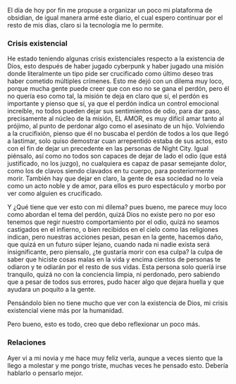 El día de hoy por fin me propuse a organizar un poco mi plataforma de obsidian, de igual manera armé este diario, el cual espero continuar por el resto de mis días, claro si la tecnología me lo permite.

### Crisis existencial
He estado teniendo algunas crisis existenciales respecto a la existencia de Dios, esto después de haber jugado cyberpunk y haber jugado una misión donde literalmente un tipo pide ser crucificado como último deseo tras haber cometido múltiples crímenes. Esto me dejó con un dilema muy loco, porque mucha gente puede creer que con eso no se gana el perdón, pero él no quería eso como tal, la misión te deja en claro que sí, el perdón es importante y pienso que sí, ya que el perdón indica un control emocional increíble, no todos pueden dejar sus sentimientos de odio, para dar paso, precisamente al núcleo de la misión, EL AMOR, es muy difícil amar tanto al prójimo, al punto de perdonar algo como el asesinato de un hijo. Volviendo a la crucifixión, pienso que él no buscaba el perdón de todos a los que llegó a lastimar, solo quiso demostrar cuan arrepentido estaba de sus actos, esto con el fin de dejar un precedente en las personas de Night City. Igual piénsalo, así como no todos son capaces de dejar de lado el odio (que está justificado, no los juzgo), no cualquiera es capaz de pasar semejante dolor, como los de clavos siendo clavados en tu cuerpo, para posteriormente morir. También hay que dejar en claro, la gente de esa sociedad no lo veía como un acto noble y de amor, para ellos es puro espectáculo y morbo por ver como alguien es crucificado.

Y ¿Qué tiene que ver esto con mi dilema? pues bueno, me parece muy loco como abordan el tema del perdón, quizá Dios no existe pero no por eso tenemos que regir nuestro comportamiento por el odio, quizá no seamos castigados en el infierno, o bien recibidos en el cielo como las religiones indican, pero nuestras acciones pesan, pesan en la gente, hacemos daño, que quizá en un futuro súper lejano, cuando nada ni nadie exista será insignificante, pero piensalo, ¿te gustaría morir con esa culpa? la culpa de saber que hiciste cosas malas en la vida y encima cientos de personas te odiaron y te odiarán por el resto de sus vidas. Esta persona solo queríá irse tranquilo, quizá no con la conciencia limpia, ni perdonado, pero sabiendo que a pesar de todos sus errores, pudo hacer algo que dejara huella y que ayudara un poquito a la gente.

Pensándolo bien no tiene mucho que ver con la existencia de Dios, mi crisis existencial viene más por la humanidad.

Pero bueno, esto es todo, creo que debo reflexionar un poco más.

### Relaciones
Ayer vi a mi novia y me hace muy feliz verla, aunque a veces siento que la llego a molestar y me pongo triste, muchas veces he pensado esto. Debería hablarlo o pensarlo mejor.
